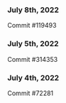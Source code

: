 ### July 8th, 2022

Commit #119493

### July 5th, 2022

Commit #314353


### July 4th, 2022

Commit #72281
